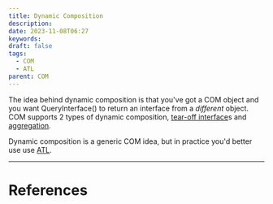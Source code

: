 ```yaml
---
title: Dynamic Composition
description: 
date: 2023-11-08T06:27
keywords: 
draft: false
tags:
  - COM
  - ATL
parent: COM
---
```

The idea behind dynamic composition is that you've got a COM object and you want QueryInterface() to return an interface from a _different_ object.  COM supports 2 types of dynamic composition, [tear-off interface](/notes/computer/microsoft/com/dynamic-composition/tear-off-interface)s and [aggregation](/notes/computer/microsoft/com/dynamic-composition/aggregation).

Dynamic composition is a generic COM idea, but in practice you'd better use use [ATL](/notes/computer/microsoft/com/dynamic-composition/atl).

---
# References
